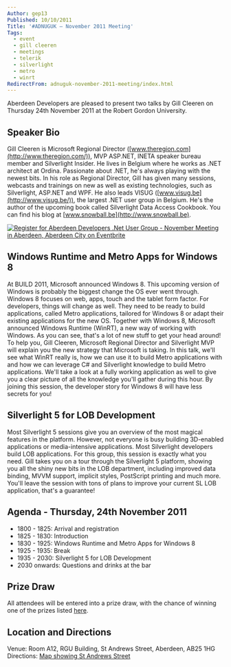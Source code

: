 ```yaml
---
Author: gep13
Published: 10/10/2011
Title: '#ADNUGUK – November 2011 Meeting'
Tags:
  - event
  - gill cleeren
  - meetings
  - telerik
  - silverlight
  - metro
  - winrt
RedirectFrom: adnuguk-november-2011-meeting/index.html
---
```


Aberdeen Developers are pleased to present two talks by Gill Cleeren on Thursday 24th November 2011 at the Robert Gordon University.

## Speaker Bio

Gill Cleeren is Microsoft Regional Director ([www.theregion.com](http://www.theregion.com/)), MVP ASP.NET, INETA speaker bureau member and Silverlight Insider. He lives in Belgium where he works as .NET architect at Ordina. Passionate about .NET, he's always playing with the newest bits. In his role as Regional Director, Gill has given many sessions, webcasts and trainings on new as well as existing technologies, such as Silverlight, ASP.NET and WPF. He also leads VISUG ([www.visug.be](http://www.visug.be/)), the largest .NET user group in Belgium. He's the author of the upcoming book called Silverlight Data Access Cookbook. You can find his blog at [www.snowball.be](http://www.snowball.be).

[![Register for Aberdeen Developers .Net User Group - November Meeting in Aberdeen, Aberdeen City  on Eventbrite](http://www.eventbrite.com/registerbutton?eid=2154504180)](http://adnuguk-nov2011.eventbrite.com?ref=ebtn)

## Windows Runtime and Metro Apps for Windows 8

At BUILD 2011, Microsoft announced Windows 8. This upcoming version of Windows is probably the biggest change the OS ever went through. Windows 8 focuses on web, apps, touch and the tablet form factor. For developers, things will change as well. They need to be ready to build applications, called Metro applications, tailored for Windows 8 or adapt their existing applications for the new OS. Together with Windows 8, Microsoft announced Windows Runtime (WinRT), a new way of working with Windows.
As you can see, that's a lot of new stuff to get your head around! To help you, Gill Cleeren, Microsoft Regional Director and Silverlight MVP will explain you the new strategy that Microsoft is taking. In this talk, we'll see what WinRT really is, how we can use it to build Metro applications with and how we can leverage C# and Silverlight knowledge to build Metro applications. We'll take a look at a fully working application as well to give you a clear picture of all the knowledge you'll gather during this hour.
By joining this session, the developer story for Windows 8 will have less secrets for you!

## Silverlight 5 for LOB Development

Most Silverlight 5 sessions give you an overview of the most magical features in the platform. However, not everyone is busy building 3D-enabled applications or media-intensive applications. Most Silverlight developers build LOB applications. For this group, this session is exactly what you need. Gill takes you on a tour through the Silverlight 5 platform, showing you all the shiny new bits in the LOB department, including improved data binding, MVVM support, implicit styles, PostScript printing and much more. You'll leave the session with tons of plans to improve your current SL LOB application, that's a guarantee!

## Agenda - Thursday, 24th November 2011

* 1800 - 1825: Arrival and registration
* 1825 - 1830: Introduction
* 1830 - 1925: Windows Runtime and Metro Apps for Windows 8
* 1925 - 1935: Break
* 1935 - 2030: Silverlight 5 for LOB Development
* 2030 onwards: Questions and drinks at the bar

## Prize Draw

All attendees will be entered into a prize draw, with the chance of winning one of the prizes listed [here](http://www.gep13.co.uk/blog/?p=107).

## Location and Directions

Venue: Room A12, RGU Building, St Andrews Street, Aberdeen, AB25 1HG Directions: [Map showing St Andrews Street](http://www.bing.com/maps/?v=2&cp=57.149542434132776~-2.102723645985436&lvl=17&dir=0&sty=c&eo=1&form=LMLTCC)
